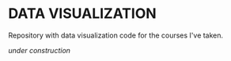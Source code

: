 # DATA VISUALIZATION 

Repository with data visualization code for the courses I've taken. 

*under construction*


